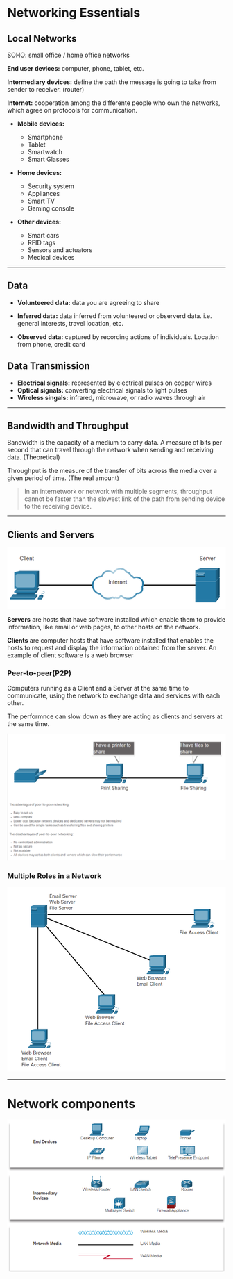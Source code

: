 # Networking Essentials
## Local Networks
SOHO: small office / home office networks

**End user devices:** computer, phone, tablet, etc.

**Intermediary devices:** define the path the message is going to take from sender to receiver. (router)

**Internet:** cooperation among the differente people who own the networks, which agree on protocols for communication.

* **Mobile devices:** 
  * Smartphone
  * Tablet
  * Smartwatch
  * Smart Glasses

* **Home devices:**
  * Security system
  * Appliances
  * Smart TV
  * Gaming console

* **Other devices:**
  * Smart cars
  * RFID tags
  * Sensors and actuators
  * Medical devices

---
## Data
* **Volunteered data:** data you are agreeing to share

* **Inferred data:** data inferred from volunteered or observerd data. i.e. general interests, travel location, etc.

* **Observed data:** captured by recording actions of individuals. Location from phone, credit card 

## Data Transmission
* **Electrical signals:** represented by electrical pulses on copper wires
* **Optical signals:** converting electrical signals to light pulses
* **Wireless singals:** infrared, microwave, or radio waves through air 

---
## Bandwidth and Throughput
Bandwidth is the capacity of a medium to carry data. A measure of bits per second that can travel through the network when sending and receiving data. (Theoretical)

Throughput is the measure of the transfer of bits across the media over a given period of time. (The real amount)

>In an internetwork or network with multiple segments, throughput cannot be faster than the slowest link of the path from sending device to the receiving device.
---
## Clients and Servers
![](2021-07-29-23-10-44.png)

**Servers** are hosts that have software installed which enable them to provide information, like email or web pages, to other hosts on the network.

**Clients** are computer hosts that have software installed that enables the hosts to request and display the information obtained from the server. An example of client software is a web browser

### Peer-to-peer(P2P)
Computers running as a Client and a Server at the same time to communicate, using the network to exchange data and services with each other.

The performnce can slow down as they are acting as clients and servers at the same time.

![](2021-07-29-23-24-28.png)

### Multiple Roles in a Network

![](2021-07-29-23-36-01.png)
***
# Network components
![](2021-08-06-16-00-18.png)